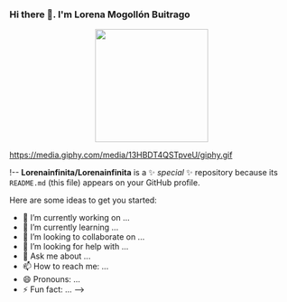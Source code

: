 ### Hi there 👋. I'm Lorena Mogollón Buitrago 
<div id="header" align="center">
<img src="https://media.giphy.com/media/13HBDT4QSTpveU/giphy.gif" width="200"/>
</div>

https://media.giphy.com/media/13HBDT4QSTpveU/giphy.gif

!--
**Lorenainfinita/Lorenainfinita** is a ✨ _special_ ✨ repository because its `README.md` (this file) appears on your GitHub profile.

Here are some ideas to get you started:

- 🔭 I’m currently working on ...
- 🌱 I’m currently learning ...
- 👯 I’m looking to collaborate on ...
- 🤔 I’m looking for help with ...
- 💬 Ask me about ...
- 📫 How to reach me: ...
- 😄 Pronouns: ...
- ⚡ Fun fact: ...
-->

